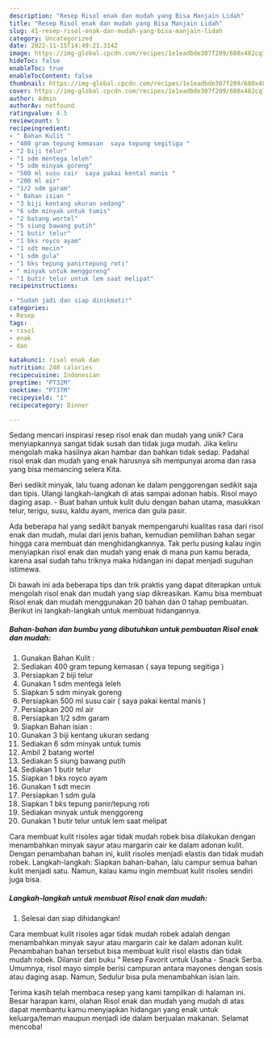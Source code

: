 ```yaml
---
description: "Resep Risol enak dan mudah yang Bisa Manjain Lidah"
title: "Resep Risol enak dan mudah yang Bisa Manjain Lidah"
slug: 41-resep-risol-enak-dan-mudah-yang-bisa-manjain-lidah
category: Uncategorized
date: 2022-11-15T14:49:21.314Z
image: https://img-global.cpcdn.com/recipes/1e1eadbde307f209/680x482cq70/risol-enak-dan-mudah-foto-resep-utama.jpg
hideToc: false
enableToc: true
enableTocContent: false
thumbnail: https://img-global.cpcdn.com/recipes/1e1eadbde307f209/680x482cq70/risol-enak-dan-mudah-foto-resep-utama.jpg
cover: https://img-global.cpcdn.com/recipes/1e1eadbde307f209/680x482cq70/risol-enak-dan-mudah-foto-resep-utama.jpg
author: Admin
authorAv: notfound
ratingvalue: 4.5
reviewcount: 5
recipeingredient:
- " Bahan Kulit "
- "400 gram tepung kemasan  saya tepung segitiga "
- "2 biji telur"
- "1 sdm mentega leleh"
- "5 sdm minyak goreng"
- "500 ml susu cair  saya pakai kental manis "
- "200 ml air"
- "1/2 sdm garam"
- " Bahan isian "
- "3 biji kentang ukuran sedang"
- "6 sdm minyak untuk tumis"
- "2 batang wortel"
- "5 siung bawang putih"
- "1 butir telur"
- "1 bks royco ayam"
- "1 sdt mecin"
- "1 sdm gula"
- "1 bks tepung panirtepung roti"
- " minyak untuk menggoreng"
- "1 butir telur untuk lem saat melipat"
recipeinstructions:

- "Sudah jadi dan siap dinikmati!"
categories:
- Resep
tags:
- risol
- enak
- dan

katakunci: risol enak dan 
nutrition: 248 calories
recipecuisine: Indonesian
preptime: "PT32M"
cooktime: "PT37M"
recipeyield: "1"
recipecategory: Dinner

---
```





Sedang mencari inspirasi resep risol enak dan mudah yang unik? Cara menyiapkannya sangat tidak susah dan tidak juga mudah. Jika keliru mengolah maka hasilnya akan hambar dan bahkan tidak sedap. Padahal risol enak dan mudah yang enak harusnya sih mempunyai aroma dan rasa yang bisa memancing selera Kita.





Beri sedikit minyak, lalu tuang adonan ke dalam penggorengan sedikit saja dan tipis. Ulangi langkah-langkah di atas sampai adonan habis. Risol mayo daging asap. - Buat bahan untuk kulit dulu dengan bahan utama, masukkan telur, terigu, susu, kaldu ayam, merica dan gula pasir.

Ada beberapa hal yang sedikit banyak mempengaruhi kualitas rasa dari risol enak dan mudah, mulai dari jenis bahan, kemudian pemilihan bahan segar hingga cara membuat dan menghidangkannya. Tak perlu pusing kalau ingin menyiapkan risol enak dan mudah yang enak di mana pun kamu berada, karena asal sudah tahu triknya maka hidangan ini dapat menjadi suguhan istimewa.






Di bawah ini ada beberapa tips dan trik praktis yang dapat diterapkan untuk mengolah risol enak dan mudah yang siap dikreasikan. Kamu bisa membuat Risol enak dan mudah menggunakan 20 bahan dan 0 tahap pembuatan. Berikut ini langkah-langkah untuk membuat hidangannya.

<!--inarticleads1-->

##### Bahan-bahan dan bumbu yang dibutuhkan untuk pembuatan Risol enak dan mudah:

1. Gunakan  Bahan Kulit :
1. Sediakan 400 gram tepung kemasan ( saya tepung segitiga )
1. Persiapkan 2 biji telur
1. Gunakan 1 sdm mentega leleh
1. Siapkan 5 sdm minyak goreng
1. Persiapkan 500 ml susu cair ( saya pakai kental manis )
1. Persiapkan 200 ml air
1. Persiapkan 1/2 sdm garam
1. Siapkan  Bahan isian :
1. Gunakan 3 biji kentang ukuran sedang
1. Sediakan 6 sdm minyak untuk tumis
1. Ambil 2 batang wortel
1. Sediakan 5 siung bawang putih
1. Sediakan 1 butir telur
1. Siapkan 1 bks royco ayam
1. Gunakan 1 sdt mecin
1. Persiapkan 1 sdm gula
1. Siapkan 1 bks tepung panir/tepung roti
1. Sediakan  minyak untuk menggoreng
1. Gunakan 1 butir telur untuk lem saat melipat


Cara membuat kulit risoles agar tidak mudah robek bisa dilakukan dengan menambahkan minyak sayur atau margarin cair ke dalam adonan kulit. Dengan penambahan bahan ini, kulit risoles menjadi elastis dan tidak mudah robek. Langkah-langkah: Siapkan bahan-bahan, lalu campur semua bahan kulit menjadi satu. Namun, kalau kamu ingin membuat kulit risoles sendiri juga bisa. 

<!--inarticleads2-->

##### Langkah-langkah untuk membuat Risol enak dan mudah:


1. Selesai dan siap dihidangkan!

Cara membuat kulit risoles agar tidak mudah robek adalah dengan menambahkan minyak sayur atau margarin cair ke dalam adonan kulit. Penambahan bahan tersebut bisa membuat kulit risol elastis dan tidak mudah robek. Dilansir dari buku &#34; Resep Favorit untuk Usaha - Snack Serba. Umumnya, risol mayo simple berisi campuran antara mayones dengan sosis atau daging asap. Namun, Sedulur bisa pula menambahkan isian lain. 

Terima kasih telah membaca resep yang kami tampilkan di halaman ini. Besar harapan kami, olahan Risol enak dan mudah yang mudah di atas dapat membantu kamu menyiapkan hidangan yang enak untuk keluarga/teman maupun menjadi ide dalam berjualan makanan. Selamat mencoba!
